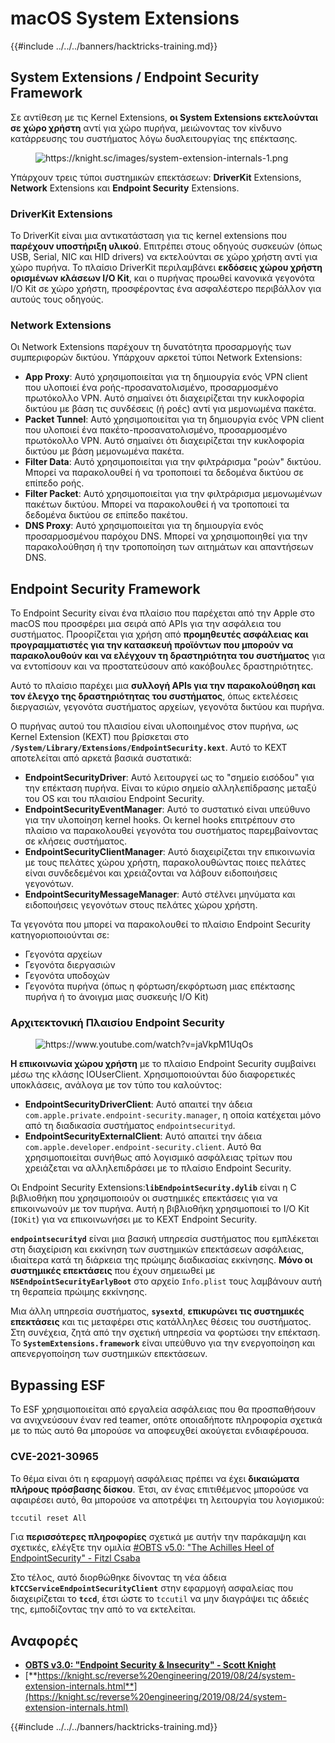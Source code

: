 # macOS System Extensions

{{#include ../../../banners/hacktricks-training.md}}

## System Extensions / Endpoint Security Framework

Σε αντίθεση με τις Kernel Extensions, **οι System Extensions εκτελούνται σε χώρο χρήστη** αντί για χώρο πυρήνα, μειώνοντας τον κίνδυνο κατάρρευσης του συστήματος λόγω δυσλειτουργίας της επέκτασης.

<figure><img src="../../../images/image (606).png" alt="https://knight.sc/images/system-extension-internals-1.png"><figcaption></figcaption></figure>

Υπάρχουν τρεις τύποι συστημικών επεκτάσεων: **DriverKit** Extensions, **Network** Extensions και **Endpoint Security** Extensions.

### **DriverKit Extensions**

Το DriverKit είναι μια αντικατάσταση για τις kernel extensions που **παρέχουν υποστήριξη υλικού**. Επιτρέπει στους οδηγούς συσκευών (όπως USB, Serial, NIC και HID drivers) να εκτελούνται σε χώρο χρήστη αντί για χώρο πυρήνα. Το πλαίσιο DriverKit περιλαμβάνει **εκδόσεις χώρου χρήστη ορισμένων κλάσεων I/O Kit**, και ο πυρήνας προωθεί κανονικά γεγονότα I/O Kit σε χώρο χρήστη, προσφέροντας ένα ασφαλέστερο περιβάλλον για αυτούς τους οδηγούς.

### **Network Extensions**

Οι Network Extensions παρέχουν τη δυνατότητα προσαρμογής των συμπεριφορών δικτύου. Υπάρχουν αρκετοί τύποι Network Extensions:

- **App Proxy**: Αυτό χρησιμοποιείται για τη δημιουργία ενός VPN client που υλοποιεί ένα ροής-προσανατολισμένο, προσαρμοσμένο πρωτόκολλο VPN. Αυτό σημαίνει ότι διαχειρίζεται την κυκλοφορία δικτύου με βάση τις συνδέσεις (ή ροές) αντί για μεμονωμένα πακέτα.
- **Packet Tunnel**: Αυτό χρησιμοποιείται για τη δημιουργία ενός VPN client που υλοποιεί ένα πακέτο-προσανατολισμένο, προσαρμοσμένο πρωτόκολλο VPN. Αυτό σημαίνει ότι διαχειρίζεται την κυκλοφορία δικτύου με βάση μεμονωμένα πακέτα.
- **Filter Data**: Αυτό χρησιμοποιείται για την φιλτράρισμα "ροών" δικτύου. Μπορεί να παρακολουθεί ή να τροποποιεί τα δεδομένα δικτύου σε επίπεδο ροής.
- **Filter Packet**: Αυτό χρησιμοποιείται για την φιλτράρισμα μεμονωμένων πακέτων δικτύου. Μπορεί να παρακολουθεί ή να τροποποιεί τα δεδομένα δικτύου σε επίπεδο πακέτου.
- **DNS Proxy**: Αυτό χρησιμοποιείται για τη δημιουργία ενός προσαρμοσμένου παρόχου DNS. Μπορεί να χρησιμοποιηθεί για την παρακολούθηση ή την τροποποίηση των αιτημάτων και απαντήσεων DNS.

## Endpoint Security Framework

Το Endpoint Security είναι ένα πλαίσιο που παρέχεται από την Apple στο macOS που προσφέρει μια σειρά από APIs για την ασφάλεια του συστήματος. Προορίζεται για χρήση από **προμηθευτές ασφάλειας και προγραμματιστές για την κατασκευή προϊόντων που μπορούν να παρακολουθούν και να ελέγχουν τη δραστηριότητα του συστήματος** για να εντοπίσουν και να προστατεύσουν από κακόβουλες δραστηριότητες.

Αυτό το πλαίσιο παρέχει μια **συλλογή APIs για την παρακολούθηση και τον έλεγχο της δραστηριότητας του συστήματος**, όπως εκτελέσεις διεργασιών, γεγονότα συστήματος αρχείων, γεγονότα δικτύου και πυρήνα.

Ο πυρήνας αυτού του πλαισίου είναι υλοποιημένος στον πυρήνα, ως Kernel Extension (KEXT) που βρίσκεται στο **`/System/Library/Extensions/EndpointSecurity.kext`**. Αυτό το KEXT αποτελείται από αρκετά βασικά συστατικά:

- **EndpointSecurityDriver**: Αυτό λειτουργεί ως το "σημείο εισόδου" για την επέκταση πυρήνα. Είναι το κύριο σημείο αλληλεπίδρασης μεταξύ του OS και του πλαισίου Endpoint Security.
- **EndpointSecurityEventManager**: Αυτό το συστατικό είναι υπεύθυνο για την υλοποίηση kernel hooks. Οι kernel hooks επιτρέπουν στο πλαίσιο να παρακολουθεί γεγονότα του συστήματος παρεμβαίνοντας σε κλήσεις συστήματος.
- **EndpointSecurityClientManager**: Αυτό διαχειρίζεται την επικοινωνία με τους πελάτες χώρου χρήστη, παρακολουθώντας ποιες πελάτες είναι συνδεδεμένοι και χρειάζονται να λάβουν ειδοποιήσεις γεγονότων.
- **EndpointSecurityMessageManager**: Αυτό στέλνει μηνύματα και ειδοποιήσεις γεγονότων στους πελάτες χώρου χρήστη.

Τα γεγονότα που μπορεί να παρακολουθεί το πλαίσιο Endpoint Security κατηγοριοποιούνται σε:

- Γεγονότα αρχείων
- Γεγονότα διεργασιών
- Γεγονότα υποδοχών
- Γεγονότα πυρήνα (όπως η φόρτωση/εκφόρτωση μιας επέκτασης πυρήνα ή το άνοιγμα μιας συσκευής I/O Kit)

### Αρχιτεκτονική Πλαισίου Endpoint Security

<figure><img src="../../../images/image (1068).png" alt="https://www.youtube.com/watch?v=jaVkpM1UqOs"><figcaption></figcaption></figure>

**Η επικοινωνία χώρου χρήστη** με το πλαίσιο Endpoint Security συμβαίνει μέσω της κλάσης IOUserClient. Χρησιμοποιούνται δύο διαφορετικές υποκλάσεις, ανάλογα με τον τύπο του καλούντος:

- **EndpointSecurityDriverClient**: Αυτό απαιτεί την άδεια `com.apple.private.endpoint-security.manager`, η οποία κατέχεται μόνο από τη διαδικασία συστήματος `endpointsecurityd`.
- **EndpointSecurityExternalClient**: Αυτό απαιτεί την άδεια `com.apple.developer.endpoint-security.client`. Αυτό θα χρησιμοποιείται συνήθως από λογισμικό ασφάλειας τρίτων που χρειάζεται να αλληλεπιδράσει με το πλαίσιο Endpoint Security.

Οι Endpoint Security Extensions:**`libEndpointSecurity.dylib`** είναι η C βιβλιοθήκη που χρησιμοποιούν οι συστημικές επεκτάσεις για να επικοινωνούν με τον πυρήνα. Αυτή η βιβλιοθήκη χρησιμοποιεί το I/O Kit (`IOKit`) για να επικοινωνήσει με το KEXT Endpoint Security.

**`endpointsecurityd`** είναι μια βασική υπηρεσία συστήματος που εμπλέκεται στη διαχείριση και εκκίνηση των συστημικών επεκτάσεων ασφάλειας, ιδιαίτερα κατά τη διάρκεια της πρώιμης διαδικασίας εκκίνησης. **Μόνο οι συστημικές επεκτάσεις** που έχουν σημειωθεί με **`NSEndpointSecurityEarlyBoot`** στο αρχείο `Info.plist` τους λαμβάνουν αυτή τη θεραπεία πρώιμης εκκίνησης.

Μια άλλη υπηρεσία συστήματος, **`sysextd`**, **επικυρώνει τις συστημικές επεκτάσεις** και τις μεταφέρει στις κατάλληλες θέσεις του συστήματος. Στη συνέχεια, ζητά από την σχετική υπηρεσία να φορτώσει την επέκταση. Το **`SystemExtensions.framework`** είναι υπεύθυνο για την ενεργοποίηση και απενεργοποίηση των συστημικών επεκτάσεων.

## Bypassing ESF

Το ESF χρησιμοποιείται από εργαλεία ασφάλειας που θα προσπαθήσουν να ανιχνεύσουν έναν red teamer, οπότε οποιαδήποτε πληροφορία σχετικά με το πώς αυτό θα μπορούσε να αποφευχθεί ακούγεται ενδιαφέρουσα.

### CVE-2021-30965

Το θέμα είναι ότι η εφαρμογή ασφάλειας πρέπει να έχει **δικαιώματα πλήρους πρόσβασης δίσκου**. Έτσι, αν ένας επιτιθέμενος μπορούσε να αφαιρέσει αυτό, θα μπορούσε να αποτρέψει τη λειτουργία του λογισμικού:
```bash
tccutil reset All
```
Για **περισσότερες πληροφορίες** σχετικά με αυτήν την παράκαμψη και σχετικές, ελέγξτε την ομιλία [#OBTS v5.0: "The Achilles Heel of EndpointSecurity" - Fitzl Csaba](https://www.youtube.com/watch?v=lQO7tvNCoTI)

Στο τέλος, αυτό διορθώθηκε δίνοντας τη νέα άδεια **`kTCCServiceEndpointSecurityClient`** στην εφαρμογή ασφαλείας που διαχειρίζεται το **`tccd`**, έτσι ώστε το `tccutil` να μην διαγράψει τις άδειές της, εμποδίζοντας την από το να εκτελείται.

## Αναφορές

- [**OBTS v3.0: "Endpoint Security & Insecurity" - Scott Knight**](https://www.youtube.com/watch?v=jaVkpM1UqOs)
- [**https://knight.sc/reverse%20engineering/2019/08/24/system-extension-internals.html**](https://knight.sc/reverse%20engineering/2019/08/24/system-extension-internals.html)

{{#include ../../../banners/hacktricks-training.md}}
